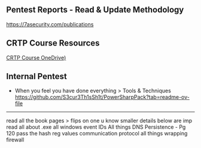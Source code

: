 ## Pentest Reports - Read & Update Methodology

https://7asecurity.com/publications

## CRTP Course Resources

[CRTP Course OneDrive)](https://onedrive.live.com/?authkey=%21AFyxF%2DRsazdEu78&id=B93D8E0B989433F4%21588&cid=B93D8E0B989433F4)

## Internal Pentest
- When you feel you have done everything > Tools & Techniques 
https://github.com/S3cur3Th1sSh1t/PowerSharpPack?tab=readme-ov-file 


---
read all the book pages > flips on one u know
smaller details below are imp
read all about .exe
all windows event IDs
All things DNS
Persistence - Pg 120
pass the hash
reg values
communication protocol
all things wrapping
firewall